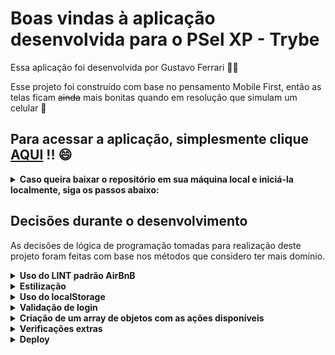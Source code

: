 # Boas vindas à aplicação desenvolvida para o PSel XP - Trybe

Essa aplicação foi desenvolvida por Gustavo Ferrari 🧑‍💻

Esse projeto foi construído com base no pensamento Mobile First, então as telas ficam ~~ainda~~ mais bonitas quando em resolução que simulam um celular 📱

## Para acessar a aplicação, simplesmente clique [AQUI](https://psel-xp.vercel.app/) !! 😄

<details>
  <summary><strong>Caso queira baixar o repositório em sua máquina local e iniciá-la localmente, siga os passos abaixo:</strong></summary><br />

  ➡️ Clone esse repositório:
    `git clone git@github.com:Gustavo-Ferrari/psel_xp.git`

  ➡️ Entre no diretório destino do repositório:
    `cd psel_xp`
  
  ➡️ Instale a dependências necessárias:
    `npm install`

  ➡️ Execute a aplicação:
    `npm start`

</details>

## Decisões durante o desenvolvimento

As decisões de lógica de programação tomadas para realização deste projeto foram feitas com base nos métodos que considero ter mais domínio.

<details>
  <summary><strong>Uso do LINT padrão AirBnB</strong></summary><br />

  ➡️ Para a verificação da qualidade do código elaborado, utilizei o lint com as regras padronizadas pelo [AirBnB](https://www.npmjs.com/package/eslint-config-airbnb), amplamente utilizadas e aceitas pela comunidade; ✏️

</details>

<details>
  <summary><strong>Estilização</strong></summary><br />

  ➡️ A estilização deste projeto foi feita com CSS puro; 🎨

  ➡️ As cores e padrões utilizados foram retirados do material de referência enviado pela XP;

  ➡️ Pequenas alterações foram feitas para que o contraste ficasse adequado para visualização;


</details>

<details>
  <summary><strong>Uso do localStorage</strong></summary><br />
  
   - O <strong>Local Storage</strong> para salvamento de dados e manipulação posterior 💾

    ➡️ Salvamento do email utilizado para logar;

    ➡️ Data e hora do último login realizado;

    ➡️ Array de objetos contendo as ações disponíveis para compra ;

    ➡️ Array de objetos contendo as ações do cliente;

    ➡️ Saldo do cliente disponível em conta;
     
</details>

<details>
  <summary><strong>Validação de login</strong></summary><br />
  
  - Para acessar o applicativo, o usuário deve informar um e-mail em formato válido e uma senha com, no mínimo, 8 dígitos: 📧🔑

  ➡️ Para validar o formato do e-mail e o tamanho mínimo da senha, utilizei da biblioteca [YUP](https://www.npmjs.com/package/yup);

</details>

<details>
  <summary><strong>Criação de um array de objetos com as ações disponíveis</strong></summary><br />
  
   ➡️ Uma vez decidido que iria usar o *Local Storage* e o *Estado Centralizadodo* do [REACT](https://pt-br.reactjs.org/)
  para poder trabalhar com as ações disponíveis para compra, busquei por ações recomendadas em uma carteira 
  automatizada da XP, em JULHO/2022.

   ➡️ Criei um array de objetos contendo essas ações. 
  Após fazer o login, os dados desse array são enviados para o localStorage e para o estado centralizado, 
  para futuras manipulações. 📂

</details>

<details>
  <summary><strong>Verificações extras</strong></summary><br />
  
   - Validações extras foram inseridas para que o funcionamento da aplicação se aproxima-se um pouco da usabilidade real:

    ➡️ Não é possível comprar ações	se o saldo em conta for insuficiente 🚫

    ➡️ Não é possível comprar um número maior de ações do que disponível na corretora 🚫

    ➡️ Não é possível vender um número maior de ações do que o cliente possui 🚫

    ➡️ Os botões de compra e venda de ações são habilitados de forma dinâmica, de acordo
        com a possibilidade do cliente de realizar cada transação ✔️❌

    ➡️ Ao tentar realiar uma transação não permitida, o cliente recebe uma mensagem na tela informando 
        a impossibilidade de proseguir 🛑

</details>

<details>
  <summary><strong>Deploy</strong></summary><br />
  
   - Para maior facilidade de acesso à aplicação, utilizei o [VERCEL](https://vercel.com/) para dara deploy 🚀

</details>

